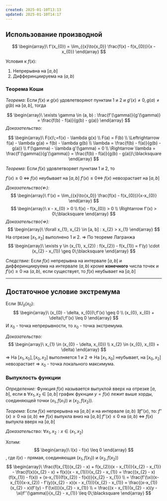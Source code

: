 ```yaml
---
created: 2025-01-10T13:13
updated: 2025-01-10T14:17
---
```


## Использование производной

$$
\begin{array}\
f'(x_{0}) = \lim_{{x}\to{x_0}} \frac{f(x) - f(x_{0})}{x - x_{0}}
\end{array}
$$

Условия к $f(x)$:
1. Непрерывна на $[a,b]$
2. Дифферинциируема на $(a, b)$

### Теорема Коши

*Теорема:* Если $f(x)$ и $g(x)$ удовлетворяют пунктам 1 и 2 и $g'(x) \neq 0, g(a) \neq g(b)$ на $[a,b]$, тогда

$$
\begin{array}\
\exists \gamma \in (a, b) : \frac{f'(\gamma)}{g'(\gamma)} = \frac{f(b) - f(a)}{g(b) - g(a)}
\end{array}
$$
*Доказательство:* 

$$
\begin{array}\
F(x)\;=f(x) - \lambda g(x) \\
F(a) = F(b) \\
\Leftrightarrow f(a) - \lambda g(a) = f(b) - \lambda g(b) \\
\lambda = \frac{f(b) - f(a)}{g(b) - g(a)} \\
f'(\gamma) - \lambda g'(\gamma) = 0 \\
\Rightarrow \lambda = \frac{f'(\gamma)}{g'(\gamma)} = \frac{f(b) - f(a)}{g(b) - g(a)}\;\blacksquare
\end{array}
$$

*Теорема:* Если $f(x)$ удовлетворяет пунктам 1 и 2, то

$f'(x) \geq 0$ $\Leftrightarrow$ $f(x)$ неубывает на $[a,b]$
$f'(x) \leq 0 \Leftrightarrow$ $f(x)$ невозрастает на $[a,b]$

*Доказательство($\Leftarrow$):*
$$
\begin{array}\
f'(x) = \lim_{{x}\to{x_0}} \frac{f(x) - f(x_{0})}{x-x_{0}}
\end{array}
$$
$$
\begin{array}\
x - x_{0} > 0 \\
f(x) - f(x_{0}) > 0 \\
\Rightarrow f'(x) > 0\;\blacksquare
\end{array}
$$
*Доказательство($\Rightarrow$):*
$$
\begin{array}\
\forall x_{1}, x_{2} \in [a, b] : x_{2} > x_{1}
\end{array}
$$
На отрезке $[x_{1}, x_{2}]$ выполнено 1 и 2.
$\Rightarrow$ По теореме Лагранжа
$$
\begin{array}\
\exists y \in (x_{1}, x_{2}) : f(x_{2}) - f(x_{1}) = f'(y) \cdot (x_{2} - x_{1}) \geq 0\;\blacksquare
\end{array}
$$

*Следствие:* Если $f(x)$ непрерывна на интервале $[a,b]$ и дифферинциируема на интервале $(a,b)$ кроме **конечного** числа точек и $f'(x) \geq 0$ на $(a,b)$, если существует, то $f(x)$ неубывает на $[a,b]$ 

---

## Достаточное условие экстремума

Если $\exists U_{\delta}(x_{0}) :$
$$
\begin{array}\
(x_{0} - \delta, x_{0})\;f'(x) \geq 0 \\
(x_{0}, x_{0} + \delta)\;f'(x) \leq 0
\end{array}
$$
И $x_{0}$ - точка непрерывности, то $x_{0}$ - точка экстремума.

*Доказательство:* 
$$
\begin{array}\
x_{1} \in (x_{0} - \delta, x_{0}) \\
x_{2} \in (x_{0}, x_{0} + \delta)
\end{array}
$$
$\Rightarrow$ На $[x_{1}, x_{0}], [x_{0}, x_{2}]$ выполняется 1 и 2
$\Rightarrow$ На $[x_{1}, x_0]$ неубывает, на $[x_{0}, x_{2}]$ невозрастает
$\Rightarrow$ $x_{0}$ - точка локального максимума.

### Выпуклость функции

*Определение:* Функция $f(x)$ называется выпуклой вверх на отрезке $[a,b]$, если в $\forall x_{1}, x_{2} \in [a,b]$ график фукнции $y=f(x)$ лежит выше хорды, соединяющей точки $(x_{1}, f(x_{1}))$ и $(x_{2}, f(x_{2}))$.

*Теорема:* Если $f(x)$ непрерывна на $[a, b]$ и на интервале $(a,b)$ $\exists f''(x)$, то:
$f''(x) \geq 0$ на $(a,b)$ $\Leftrightarrow$ $f(x)$ выпукла вниз на $[a,b]$
$f''(x) \leq 0$ на $(a,b)$ $\Leftrightarrow$ $f(x)$ выпукла вверх на $[a,b]$

*Доказательство:* $\forall x_{1}, x_{2} : x \in (x_{1}, x_{2})$

Хотим:
$$
\begin{array}\
l(x) - f(x) \leq 0
\end{array}
$$
, где $l(x)$ - прямая, соединяющая $(x_{1}, f(x_{1}))$ и $(x_{2}, f(x_{2}))$
$$
\begin{array}\
\frac{f(x_{1})(x_{2} - x) + f(x_{2})(x - x_{1})}{x_{2} - x_{1}} - \frac{f(x)(x_{2} - x) + f(x)(x - x_{1})}{x_{2} - x_{1}} = \frac{(x_{2} - x)(f(x_{1}) - f(x)) + (x-x_{1})(f(x_{2}) - f(x))}{x_{2} - x_{1}}  \\
= \frac{f'(\xi)(x-x_{1})(x-x_{2}) - f'(y)(x_{2} - x)(x - x_{1})}{x_{2} - x_{1}} = \frac{(x-x_{1})(x_{2} - x)(f'(y) - f'(\xi))}{x_{2} - x_{1}} \\
= \frac{(x - x_{1})(x_{2} - x)(y - \xi)f''(\gamma)}{x_{2} - x_{1}} \leq 0\;\blacksquare
\end{array}
$$
